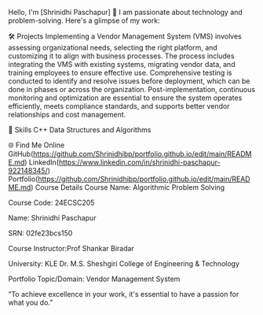 Hello, I'm [Shrinidhi Paschapur] 👋
I am passionate about technology and problem-solving. Here's a glimpse of my work:

🛠 Projects
Implementing a Vendor Management System (VMS) involves assessing organizational needs, selecting the right platform, and customizing it to align with business processes. The process includes integrating the VMS with existing systems, migrating vendor data, and training employees to ensure effective use. Comprehensive testing is conducted to identify and resolve issues before deployment, which can be done in phases or across the organization. Post-implementation, continuous monitoring and optimization are essential to ensure the system operates efficiently, meets compliance standards, and supports better vendor relationships and cost management.

🚀 Skills
C++
Data Structures and Algorithms

🌐 Find Me Online
GitHub(https://github.com/Shrinidhibp/portfolio.github.io/edit/main/README.md)
LinkedIn(https://www.linkedin.com/in/shrinidhi-paschapur-922148345/)
Portfolio(https://github.com/Shrinidhibp/portfolio.github.io/edit/main/README.md)
Course Details
Course Name: Algorithmic Problem Solving

Course Code: 24ECSC205

Name: Shrinidhi Paschapur

SRN: 02fe23bcs150

Course Instructor:Prof Shankar Biradar

University: KLE Dr. M.S. Sheshgiri College of Engineering & Technology

Portfolio Topic/Domain: Vendor Management System

“To achieve excellence in your work, it's essential to have a passion for what you do.”
